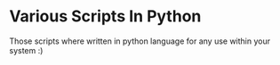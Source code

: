 Various Scripts In Python
=========================

Those scripts where written in python language for any use within your system :)
